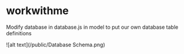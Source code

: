 # workwithme

Modify database in database.js in model to put our own database table definitions


![alt text](/public/Database Schema.png)